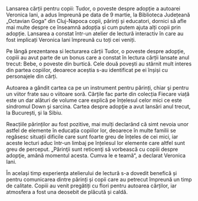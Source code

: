 Lansarea cărții pentru copii: Tudor, o poveste despre adopție a autoarei Veronica Iani, a adus împreună pe data de 9 martie, la Biblioteca Județeană „Octavian Goga” din Cluj-Napoca copii, părinți și educatori, dornici să afle mai multe despre ce înseamnă adopția și cum putem ajuta alți copii prin adopție. Lansarea a constat într-un atelier de lectură interactiv în care au fost implicați Veronica Iani împreună cu toți cei veniți.  


Pe lângă prezentarea si lecturarea cărții Tudor, o poveste despre adopție, copiii au avut parte de un bonus care a constat în lectura cărții lansate anul trecut: Bebe, o poveste din burtică. Cele două povești au stârnit mult interes din partea copiilor, deoarece aceștia s-au identificat pe ei înșiși cu personajele din cărți.	


Autoarea a gândit cartea ca pe un instrument pentru părinți, chiar şi pentru un viitor frate sau o viitoare soră. Cărțile fac parte din colecția Fiecare viață este un dar alături de volume care explică pe înțelesul celor mici ce este sindromul Down și sarcina. Cartea despre adopţie a avut lansări anul trecut, la București, și la Sibiu.


Reacțiile părinților au fost pozitive, mai mulți declarând că simt nevoia unor astfel de elemente în educația copiilor lor, deoarece în multe familii se regăsesc situații dificile care sunt foarte greu de înțeles de cei mici, iar aceste lecturi aduc într-un limbaj pe înțelesul lor elemente care altfel sunt greu de perceput. „Părinţii sunt reticenţi să vorbească cu copiii despre adopţie, amână momentul acesta. Cumva le e teamă“, a declarat Veronica Iani.


În același timp experiența atelierului de lectură s-a dovedit benefică și pentru comunicarea dintre părinți și copii care au petrecut împreună un timp de calitate. Copiii au venit pregătiți cu flori pentru autoarea cărților, iar atmosfera a fost una deosebit de plăcută și caldă.
